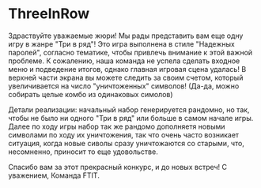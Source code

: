 # ThreeInRow
Здраствуйте уважаемые жюри! Мы рады представить вам еще одну игру в жанре "Три в ряд"!
Это игра выполнена в стиле "Надежных паролей", согласно тематике, чтобы привлечь внимание к этой важной проблеме.
К сожалению, наша команда не успела сделать входное меню и подведение итогов, однако главная игровая сцена удалась!
В верхней части экрана вы можете следить за своим счетом, который увеличивается на число "уничтоженных" символов! 
(Да-да, можно собирать целые комбо из одинаковых симолов)

Детали реализации: начальный набор генерируется рандомно, но так, чтобы не было ни одного "Три в ряд" или больше в самом 
начале игры. Далее по ходу игры набор так же рандомо дополняетя новыми символами по ходу их уничтожения, так что
очень часто возникает ситуация, когда новые сиволы сразу уничтожаются со старыми, что, несомненно, приносит то еще
удовольстве.

Спасибо вам за этот прекрасный конкурс, и до новых встреч!
С уважением,
Команда FTIT.
